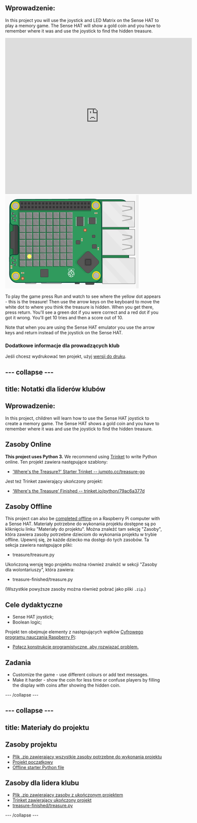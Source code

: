 ## Wprowadzenie:

In this project you will use the joystick and LED Matrix on the Sense HAT to play a memory game. The Sense HAT will show a gold coin and you have to remember where it was and use the joystick to find the hidden treasure.

<div class="trinket">
  <iframe src="https://trinket.io/embed/python/79ac6a377d?outputOnly=true&start=result" width="600" height="500" frameborder="0" marginwidth="0" marginheight="0" allowfullscreen mark="crwd-mark">
</iframe> <img src="images/treasure-final.png" />
</div>

To play the game press Run and watch to see where the yellow dot appears - this is the treasure! Then use the arrow keys on the keyboard to move the white dot to where you think the treasure is hidden. When you get there, press return. You'll see a green dot if you were correct and a red dot if you got it wrong. You'll get 10 tries and then a score out of 10.

Note that when you are using the Sense HAT emulator you use the arrow keys and return instead of the joystick on the Sense HAT.

### Dodatkowe informacje dla prowadzących klub

Jeśli chcesz wydrukować ten projekt, użyj [wersji do druku](https://projects.raspberrypi.org/en/projects/wheres-the-treasure/print).

## \--- collapse \---

## title: Notatki dla liderów klubów

## Wprowadzenie:

In this project, children will learn how to use the Sense HAT joystick to create a memory game. The Sense HAT shows a gold coin and you have to remember where it was and use the joystick to find the hidden treasure.

## Zasoby Online

**This project uses Python 3.** We recommend using [Trinket](https://trinket.io/) to write Python online. Ten projekt zawiera następujące szablony:

* ['Where's the Treasure?' Starter Trinket -- jumpto.cc/treasure-go](http://jumpto.cc/treasure-go)

Jest też Trinket zawierający ukończony projekt:

* [‘Where's the Treasure’ Finished -- trinket.io/python/79ac6a377d](https://trinket.io/python/79ac6a377d)

## Zasoby Offline

This project can also be [completed offline](https://www.codeclubprojects.org/en-GB/resources/physical-sense-hat/) on a Raspberry Pi computer with a Sense HAT. Materiały potrzebne do wykonania projektu dostępne są po kliknięciu linku "Materiały do projektu". Można znaleźć tam sekcję "Zasoby", która zawiera zasoby potrzebne dzieciom do wykonania projektu w trybie offline. Upewnij się, że każde dziecko ma dostęp do tych zasobów. Ta sekcja zawiera następujące pliki:

* treasure/treasure.py

Ukończoną wersję tego projektu można również znaleźć w sekcji "Zasoby dla wolontariuszy", która zawiera:

* treasure-finished/treasure.py

(Wszystkie powyższe zasoby można również pobrać jako pliki `.zip`.)

## Cele dydaktyczne

* Sense HAT joystick;
* Boolean logic;

Projekt ten obejmuje elementy z następujących wątków [Cyfrowego programu nauczania Raspberry Pi](http://rpf.io/curriculum):

* [Połącz konstrukcje programistyczne, aby rozwiązać problem.](https://www.raspberrypi.org/curriculum/programming/builder)

## Zadania

* Customize the game - use different colours or add text messages. 
* Make it harder - show the coin for less time or confuse players by filling the display with coins after showing the hidden coin. 

\--- /collapse \---

## \--- collapse \---

## title: Materiały do projektu

## Zasoby projektu

* [Plik .zip zawierający wszystkie zasoby potrzebne do wykonania projektu](resources/treasure-project-resources.zip)
* [Projekt początkowy](http://jumpto.cc/treasure-go)
* [Offline starter Python file](resources/treasure-treasure.py)

## Zasoby dla lidera klubu

* [Plik .zip zawierający zasoby z ukończonym projektem](resources/treasure-volunteer-resources.zip)
* [Trinket zawierający ukończony projekt](https://trinket.io/python/79ac6a377d)
* [treasure-finished/treasure.py](resources/treasure-finished-treasure.py)

\--- /collapse \---